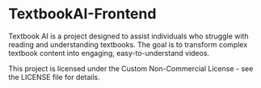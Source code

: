 # TextbookAI-Frontend

Textbook AI is a project designed to assist individuals who struggle with reading and understanding textbooks. The goal is to transform complex textbook content into engaging, easy-to-understand videos.

This project is licensed under the Custom Non-Commercial License - see the LICENSE file for details.
